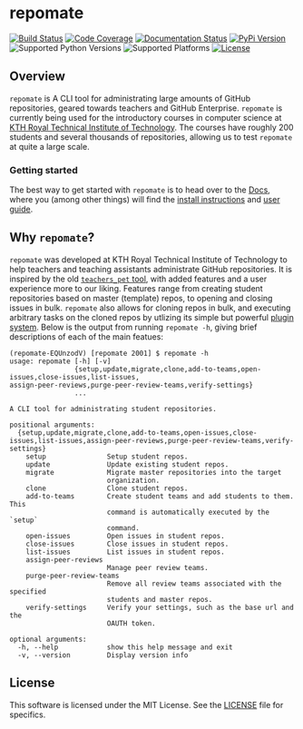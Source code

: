 # repomate

[![Build Status](https://travis-ci.com/slarse/repomate.svg?token=1VKcbDz66bMbTdt1ebsN&branch=master)](https://travis-ci.com/slarse/repomate)
[![Code Coverage](https://codecov.io/gh/slarse/repomate/branch/master/graph/badge.svg)](https://codecov.io/gh/slarse/repomate)
[![Documentation Status](https://readthedocs.org/projects/repomate/badge/?version=latest)](http://repomate.readthedocs.io/en/latest/)
[![PyPi Version](https://badge.fury.io/py/repomate.svg)](https://badge.fury.io/py/repomate)
![Supported Python Versions](https://img.shields.io/badge/python-3.5%2C%203.6%2C%203.7-blue.svg)
![Supported Platforms](https://img.shields.io/badge/platforms-Linux%2C%20macOS-blue.svg)
[![License](https://img.shields.io/badge/license-MIT-blue.svg)](LICENSE)

## Overview

`repomate` is A CLI tool for administrating large amounts of GitHub
repositories, geared towards teachers and GitHub Enterprise. `repomate` is
currently being used for the introductory courses in computer science at
[KTH Royal Technical Institute of Technology](https://www.kth.se/en/eecs). The
courses have roughly 200 students and several thousands of repositories,
allowing us to test `repomate` at quite a large scale.

### Getting started
The best way to get started with `repomate` is to head over to the
[Docs](https://repomate.readthedocs.io/en/latest/), where you (among other
things) will find the
[install instructions](https://repomate.readthedocs.io/en/latest/install.html)
and
[user guide](https://repomate.readthedocs.io/en/latest/userguide.html).


## Why `repomate`?
`repomate` was developed at KTH Royal Technical Institute of Technology to help
teachers and teaching assistants administrate GitHub repositories. It is
inspired by the old
[`teachers_pet` tool](https://github.com/education/teachers_pet), with added
features and a user experience more to our liking. Features range from creating
student repositories based on master (template) repos, to opening and closing
issues in bulk. `repomate` also allows for cloning repos in bulk, and executing
arbitrary tasks on the cloned repos by utlizing its simple but powerful
[plugin system](https://github.com/slarse/repomate-plug). Below is the output
from running `repomate -h`, giving brief descriptions of each of the main
featues:

```
(repomate-EQUnzodV) [repomate 2001] $ repomate -h
usage: repomate [-h] [-v]
                {setup,update,migrate,clone,add-to-teams,open-issues,close-issues,list-issues,
assign-peer-reviews,purge-peer-review-teams,verify-settings}
                ...

A CLI tool for administrating student repositories.

positional arguments:
  {setup,update,migrate,clone,add-to-teams,open-issues,close-issues,list-issues,assign-peer-reviews,purge-peer-review-teams,verify-settings}
    setup               Setup student repos.
    update              Update existing student repos.
    migrate             Migrate master repositories into the target
                        organization.
    clone               Clone student repos.
    add-to-teams        Create student teams and add students to them. This
                        command is automatically executed by the `setup`
                        command.
    open-issues         Open issues in student repos.
    close-issues        Close issues in student repos.
    list-issues         List issues in student repos.
    assign-peer-reviews
                        Manage peer review teams.
    purge-peer-review-teams
                        Remove all review teams associated with the specified
                        students and master repos.
    verify-settings     Verify your settings, such as the base url and the
                        OAUTH token.

optional arguments:
  -h, --help            show this help message and exit
  -v, --version         Display version info

```

## License

This software is licensed under the MIT License. See the [LICENSE](LICENSE) file for specifics.
